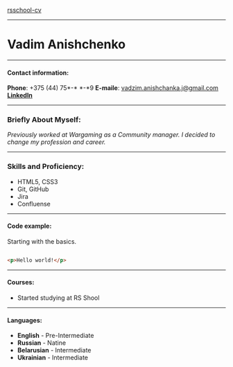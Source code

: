 [rsschool-cv](https://github.com/VadzimAJ/rsschool-cv)

---

# Vadim Anishchenko

---
#### Contact information:

**Phone**: +375 (44) 75*-* *-*9
**E-maile**: vadzim.anishchanka.j@gmail.com
**[LinkedIn](https://www.linkedin.com/in/vadim-anishchenko-bb5824155/)**

---

### Briefly About Myself:

*Previously worked at Wargaming as a Community manager. I decided to change my profession and career.*

---

### Skills and Proficiency:

- HTML5, CSS3
- Git, GitHub
- Jira
- Confluense

---

#### Code example:

Starting with the basics.

```html

<p>Hello world!</p>
```

---

#### Courses:
- Started studying at RS Shool

---

#### Languages:

- **English** - Pre-Intermediate
- **Russian** - Natine
- **Belarusian** - Intermediate
- **Ukrainian** - Intermediate

